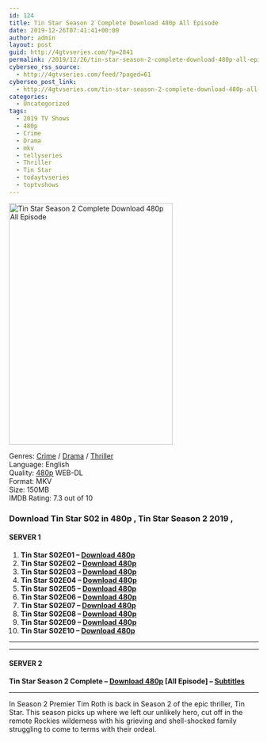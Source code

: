 ```yaml
---
id: 124
title: Tin Star Season 2 Complete Download 480p All Episode
date: 2019-12-26T07:41:41+00:00
author: admin
layout: post
guid: http://4gtvseries.com/?p=2841
permalink: /2019/12/26/tin-star-season-2-complete-download-480p-all-episode/
cyberseo_rss_source:
  - http://4gtvseries.com/feed/?paged=61
cyberseo_post_link:
  - http://4gtvseries.com/tin-star-season-2-complete-download-480p-all-episode/
categories:
  - Uncategorized
tags:
  - 2019 TV Shows
  - 480p
  - Crime
  - Drama
  - mkv
  - tellyseries
  - Thriller
  - Tin Star
  - todaytvseries
  - toptvshows
---
```

<img loading="lazy" class="aligncenter" src="https://2.bp.blogspot.com/-Ao5XmKTnQ2E/XgQq5KNLX7I/AAAAAAAAAqM/dQBXQlE3oQw6rlvsubSvlbVnGCf799YOwCK4BGAYYCw/s1600/Tin%2BStar%2BSeason%2B2.jpg" alt="Tin Star Season 2 Complete Download 480p All Episode" width="330" height="488" />

Genres: <a href="http://4gtvseries.com/tag/crime/" data-wpel-link="internal">Crime</a> /&nbsp;<a href="http://4gtvseries.com/tag/drama/" data-wpel-link="internal">Drama</a> / <a href="http://4gtvseries.com/tag/thriller/" data-wpel-link="internal">Thriller</a>  
Language: English  
Quality:&nbsp;<a href="http://4gtvseries.com/tag/480p/" data-wpel-link="internal">480p</a> WEB-DL  
Format: MKV  
Size: 150MB  
IMDB Rating: 7.3 out of 10

### **Download Tin Star S02 in 480p , Tin Star Season 2 2019 ,&nbsp;**

#### <span><strong>SERVER 1</strong></span>

  1. **Tin Star S02E01 – <a href="http://slink.dl480p.xyz/4kWqyEs" data-wpel-link="external" target="_blank" rel="nofollow external noopener noreferrer" class="wpel-icon-left"><i class="wpel-icon fa fa-download" aria-hidden="true"></i>Download 480p</a>**
  2. **Tin Star S02E02 – <a href="http://slink.dl480p.xyz/Up4aW4IJ" data-wpel-link="external" target="_blank" rel="nofollow external noopener noreferrer" class="wpel-icon-left"><i class="wpel-icon fa fa-download" aria-hidden="true"></i>Download 480p</a>**
  3. **Tin Star S02E03 – <a href="http://slink.dl480p.xyz/FP5ruMTp" data-wpel-link="external" target="_blank" rel="nofollow external noopener noreferrer" class="wpel-icon-left"><i class="wpel-icon fa fa-download" aria-hidden="true"></i>Download 480p</a>**
  4. **Tin Star S02E04 – <a href="http://slink.dl480p.xyz/DVHu" data-wpel-link="external" target="_blank" rel="nofollow external noopener noreferrer" class="wpel-icon-left"><i class="wpel-icon fa fa-download" aria-hidden="true"></i>Download 480p</a>**
  5. **Tin Star S02E05 – <a href="http://slink.dl480p.xyz/p205F" data-wpel-link="external" target="_blank" rel="nofollow external noopener noreferrer" class="wpel-icon-left"><i class="wpel-icon fa fa-download" aria-hidden="true"></i>Download 480p</a>**
  6. **Tin Star S02E06 – <a href="http://slink.dl480p.xyz/ypUn2Z" data-wpel-link="external" target="_blank" rel="nofollow external noopener noreferrer" class="wpel-icon-left"><i class="wpel-icon fa fa-download" aria-hidden="true"></i>Download 480p</a>**
  7. **Tin Star S02E07 – <a href="http://slink.dl480p.xyz/Wl98" data-wpel-link="external" target="_blank" rel="nofollow external noopener noreferrer" class="wpel-icon-left"><i class="wpel-icon fa fa-download" aria-hidden="true"></i>Download 480p</a>**
  8. **Tin Star S02E08 – <a href="http://slink.dl480p.xyz/Ajt5Om40" data-wpel-link="external" target="_blank" rel="nofollow external noopener noreferrer" class="wpel-icon-left"><i class="wpel-icon fa fa-download" aria-hidden="true"></i>Download 480p</a>**
  9. **Tin Star S02E09 – <a href="http://slink.dl480p.xyz/Avreq0" data-wpel-link="external" target="_blank" rel="nofollow external noopener noreferrer" class="wpel-icon-left"><i class="wpel-icon fa fa-download" aria-hidden="true"></i>Download 480p</a>**
 10. **Tin Star S02E10 – <a href="http://slink.dl480p.xyz/bCB4HB" data-wpel-link="external" target="_blank" rel="nofollow external noopener noreferrer" class="wpel-icon-left"><i class="wpel-icon fa fa-download" aria-hidden="true"></i>Download 480p</a>**

* * *

* * *

#### <span><strong>SERVER 2</strong></span>

**Tin Star Season 2 Complete – <a href="http://dl480p.xyz/2966/" data-wpel-link="external" target="_blank" rel="nofollow external noopener noreferrer" class="wpel-icon-left"><i class="wpel-icon fa fa-download" aria-hidden="true"></i>Download 480p</a> [All Episode] – <a href="https://subscene.com/subtitles/tin-star-second-season" data-wpel-link="external" target="_blank" rel="nofollow external noopener noreferrer" class="wpel-icon-left"><i class="wpel-icon fa fa-download" aria-hidden="true"></i>Subtitles</a>**

* * *

In Season 2 Premier Tim Roth is back in Season 2 of the epic thriller, Tin Star. This season picks up where we left our unlikely hero, cut off in the remote Rockies wilderness with his grieving and shell-shocked family struggling to come to terms with their ordeal.

<div align="center">
</div>